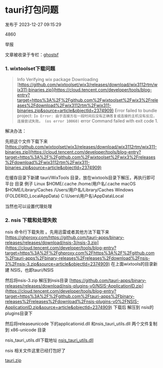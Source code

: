 # tauri打包问题

发布于 2023-12-27 09:15:29

4860

举报

文章被收录于专栏：[ghostsf](https://cloud.tencent.com/developer/column/95953)

### 1. wixtoolset下载问题

>  Info Verifying wix package Downloading [https://github.com/wixtoolset/wix3/releases/download/wix3112rtm/wix311-binaries.zip](https://cloud.tencent.com/developer/tools/blog-entry?target=https%3A%2F%2Fgithub.com%2Fwixtoolset%2Fwix3%2Freleases%2Fdownload%2Fwix3112rtm%2Fwix311-binaries.zip&source=article&objectId=2374909)    Error failed to bundle project: `Io Error: 由于连接方在一段时间后没有正确答复或连接的主机没有反应，连接尝试失败。 (os error 10060)` error Command failed with exit code 1.

解决办法：

先把这个文件下载下来 [https://github.com/wixtoolset/wix3/releases/download/wix3112rtm/wix311-binaries.zip](https://cloud.tencent.com/developer/tools/blog-entry?target=https%3A%2F%2Fgithub.com%2Fwixtoolset%2Fwix3%2Freleases%2Fdownload%2Fwix3112rtm%2Fwix311-binaries.zip&source=article&objectId=2374909)

在缓存目录下新建 tauri/WixTools 目录，放在wixtools目录下解压，再执行即可 平台	目录	例子 Linux	$HOME/.cache	/home/用户名/.cache macOS	$HOME/Library/Caches	/Users/用户名/Library/Caches Windows	{FOLDERID_LocalAppData}	C:\Users\用户名\AppData\Local

当然也可以设置代理处理

### 2.  nsis 下载和处理失败

nsis 命令行下载失败 。先用迅雷或者其他方法下载下来 [https://ghproxy.com/https://github.com/tauri-apps/binary-releases/releases/download/nsis-3/nsis-3.zip](https://cloud.tencent.com/developer/tools/blog-entry?target=https%3A%2F%2Fghproxy.com%2Fhttps%3A%2F%2Fgithub.com%2Ftauri-apps%2Fbinary-releases%2Freleases%2Fdownload%2Fnsis-3%2Fnsis-3.zip&source=article&objectId=2374909) 在上面wixtools的目录新建 NSIS，也即tauri/NSIS

然后将nsis-3.zip 解压到nsis目录 [https://github.com/tauri-apps/binary-releases/releases/download/nsis-plugins-v0/NSIS-ApplicationID.zip](https://cloud.tencent.com/developer/tools/blog-entry?target=https%3A%2F%2Fgithub.com%2Ftauri-apps%2Fbinary-releases%2Freleases%2Fdownload%2Fnsis-plugins-v0%2FNSIS-ApplicationID.zip&source=article&objectId=2374909) 下载后 解压到 nsis的plugins目录下

然后将releaseunicode 下的applicationid.dll 和nsis_tauri_utils.dll 两个文件复制到 x86-unicode 目录

nsis_tauri_utils.dll下载地址 [nsis_tauri_utils.dll](https://cloud.tencent.com/developer/tools/blog-entry?target=https%3A%2F%2Fknsay.com%2Fupload%2Fdefault%2F20230614%2Fb0c63b57f4729e1d3a245023672df79a.zip&source=article&objectId=2374909)



nsis 相关文件这里已经打包好了

 [tauri.zip](assets\tauri.zip) 